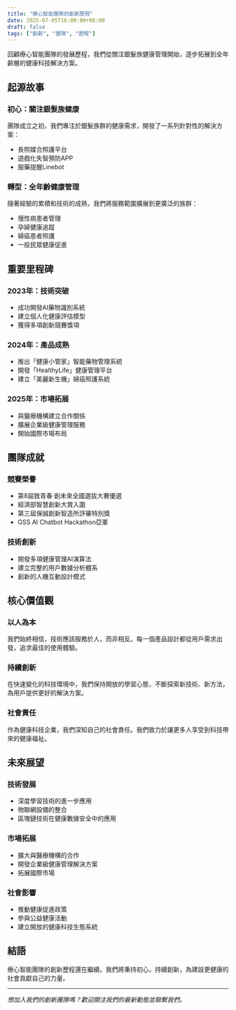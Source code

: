 ```yaml
---
title: "療心智能團隊的創新歷程"
date: 2025-07-05T16:00:00+08:00
draft: false
tags: ["創新", "團隊", "歷程"]
---
```


回顧療心智能團隊的發展歷程，我們從關注銀髮族健康管理開始，逐步拓展到全年齡層的健康科技解決方案。

## 起源故事

### 初心：關注銀髮族健康
團隊成立之初，我們專注於銀髮族群的健康需求，開發了一系列針對性的解決方案：
- 長照媒合照護平台
- 遊戲化失智預防APP
- 服藥提醒Linebot

### 轉型：全年齡健康管理
隨著經驗的累積和技術的成熟，我們將服務範圍擴展到更廣泛的族群：
- 慢性病患者管理
- 孕婦健康追蹤
- 婦癌患者照護
- 一般民眾健康促進

## 重要里程碑

### 2023年：技術突破
- 成功開發AI藥物識別系統
- 建立個人化健康評估模型
- 獲得多項創新競賽獎項

### 2024年：產品成熟
- 推出「健康小管家」智能藥物管理系統
- 開發「HealthyLife」健康管理平台
- 建立「美麗新生機」婦癌照護系統

### 2025年：市場拓展
- 與醫療機構建立合作關係
- 擴展企業級健康管理服務
- 開始國際市場布局

## 團隊成就

### 競賽榮譽
- 第8屆致青春‧創未來全國選拔大賽優選
- 經濟部智慧創新大賞入圍
- 第三屆保誠創新智造所評審特別獎
- GSS AI Chatbot Hackathon亞軍

### 技術創新
- 開發多項健康管理AI演算法
- 建立完整的用戶數據分析體系
- 創新的人機互動設計模式

## 核心價值觀

### 以人為本
我們始終相信，技術應該服務於人，而非相反。每一個產品設計都從用戶需求出發，追求最佳的使用體驗。

### 持續創新
在快速變化的科技環境中，我們保持開放的學習心態，不斷探索新技術、新方法，為用戶提供更好的解決方案。

### 社會責任
作為健康科技企業，我們深知自己的社會責任。我們致力於讓更多人享受到科技帶來的健康福祉。

## 未來展望

### 技術發展
- 深度學習技術的進一步應用
- 物聯網設備的整合
- 區塊鏈技術在健康數據安全中的應用

### 市場拓展
- 擴大與醫療機構的合作
- 開發企業級健康管理解決方案
- 拓展國際市場

### 社會影響
- 推動健康促進政策
- 參與公益健康活動
- 建立開放的健康科技生態系統

## 結語

療心智能團隊的創新歷程還在繼續。我們將秉持初心，持續創新，為建設更健康的社會貢獻自己的力量。

---

*想加入我們的創新團隊嗎？歡迎關注我們的最新動態並聯繫我們。*

